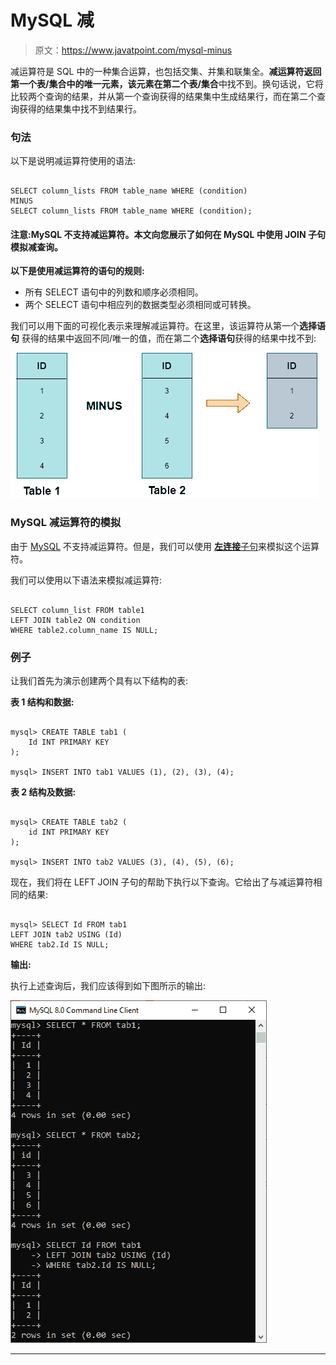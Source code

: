 # MySQL 减

> 原文：<https://www.javatpoint.com/mysql-minus>

减运算符是 SQL 中的一种集合运算，也包括交集、并集和联集全。**减运算符返回第一个表/集合中的唯一元素，该元素在第二个表/集合**中找不到。换句话说，它将比较两个查询的结果，并从第一个查询获得的结果集中生成结果行，而在第二个查询获得的结果集中找不到结果行。

### 句法

以下是说明减运算符使用的语法:

```

SELECT column_lists FROM table_name WHERE (condition)
MINUS
SELECT column_lists FROM table_name WHERE (condition); 

```

#### 注意:MySQL 不支持减运算符。本文向您展示了如何在 MySQL 中使用 JOIN 子句模拟减查询。

**以下是使用减运算符的语句的规则:**

*   所有 SELECT 语句中的列数和顺序必须相同。
*   两个 SELECT 语句中相应列的数据类型必须相同或可转换。

我们可以用下面的可视化表示来理解减运算符。在这里，该运算符从第一个**选择语句** 获得的结果中返回不同/唯一的值，而在第二个**选择语句**获得的结果中找不到:

![MySQL MINUS](img/09db8b66e533ca983228352e78a19061.png)

### MySQL 减运算符的模拟

由于 [MySQL](https://www.javatpoint.com/mysql-tutorial) 不支持减运算符。但是，我们可以使用 [**左连接**子句](https://www.javatpoint.com/mysql-left-join)来模拟这个运算符。

我们可以使用以下语法来模拟减运算符:

```

SELECT column_list FROM table1
LEFT JOIN table2 ON condition
WHERE table2.column_name IS NULL;

```

### 例子

让我们首先为演示创建两个具有以下结构的表:

**表 1 结构和数据:**

```

mysql> CREATE TABLE tab1 (
    Id INT PRIMARY KEY
);

mysql> INSERT INTO tab1 VALUES (1), (2), (3), (4);

```

**表 2 结构及数据:**

```

mysql> CREATE TABLE tab2 (
    id INT PRIMARY KEY
);

mysql> INSERT INTO tab2 VALUES (3), (4), (5), (6);

```

现在，我们将在 LEFT JOIN 子句的帮助下执行以下查询。它给出了与减运算符相同的结果:

```

mysql> SELECT Id FROM tab1
LEFT JOIN tab2 USING (Id)
WHERE tab2.Id IS NULL;

```

**输出:**

执行上述查询后，我们应该得到如下图所示的输出:

![MySQL MINUS](img/62ee229d0a4ad99eedf4ca162e86788a.png)

* * *